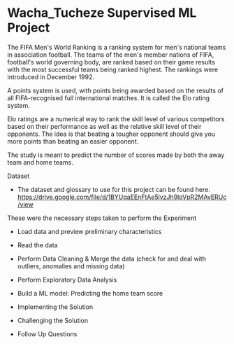 # Wacha_Tucheze Supervised ML Project

The FIFA Men's World Ranking is a ranking system for men's national teams in association football. The teams of the men's member nations of FIFA, football's world governing body, are ranked based on their game results with the most successful teams being ranked highest. The rankings were introduced in December 1992.

A points system is used, with points being awarded based on the results of all FIFA-recognised full international matches. It is called the Elo rating system.

Elo ratings are a numerical way to rank the skill level of various competitors based on their performance as well as the relative skill level of their opponents. The idea is that beating a tougher opponent should give you more points than beating an easier opponent.

The study is meant to predict the number of scores made by both the away team and home teams.

Dataset

- The dataset and glossary to use for this project can be found here. https://drive.google.com/file/d/1BYUqaEEnFtAe5lvzJh9lpVpR2MAvERUc/view

These were the necessary steps taken to perform the Experiment

- Load data and preview preliminary characteristics

- Read the data

- Perform Data Cleaning & Merge the data (check for and deal with outliers, anomalies and missing data)

- Perform Exploratory Data Analysis

- Build a ML model: Predicting the home team score

- Implementing the Solution

- Challenging the Solution

- Follow Up Questions

